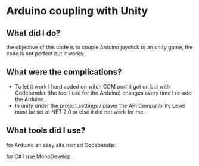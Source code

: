 # Arduino coupling with Unity

## What did I do?

the objective of this code is to couple Arduino joystick to an unity game, the code is not perfect but it works.

## What were the complications?

* To let it work I hard coded on witch COM port it got on but with Codebender (the tool i use for the Arduino) changes every time I re-add the Arduino.
* In unity under the project settings / player the API Compatibility Level must be set at NET 2.0 or else it did not work for me.

## What tools did I use?

for Arduino an easy site named Codebender.

for C# I use MonoDevelop.
